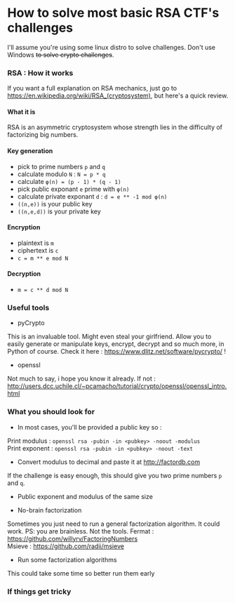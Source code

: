 # How to solve most basic RSA CTF's challenges

I'll assume you're using some linux distro to solve challenges. Don't use Windows <del>to solve crypto challenges</del>.

### RSA : How it works

If you want a full explanation on RSA mechanics, just go to https://en.wikipedia.org/wiki/RSA_(cryptosystem), but here's a quick review.

#### What it is

RSA is an asymmetric cryptosystem whose strength lies in the difficulty of factorizing big numbers.

#### Key generation

  * pick to prime numbers `p` and `q`
  * calculate modulo `N` : `N = p * q`
  * calculate `φ(n) = (p - 1) * (q - 1)`
  * pick public exponant `e` prime with `φ(n)`
  * calculate private exponant `d` : `d = e ** -1 mod φ(n)` 
  * `((n,e))` is your public key
  * `((n,e,d))` is your private key

#### Encryption

  * plaintext is `m`  
  * ciphertext is `c`
  * `c = m ** e mod N`

#### Decryption

  * `m = c ** d mod N`


### Useful tools

  * pyCrypto
   
   This is an invaluable tool. Might even steal your girlfriend. Allow you to easily generate or manipulate keys, encrypt, decrypt and so much more, in Python of course. Check it here : https://www.dlitz.net/software/pycrypto/ !

  * openssl 

   Not much to say, i hope you know it already. If not : http://users.dcc.uchile.cl/~pcamacho/tutorial/crypto/openssl/openssl_intro.html

### What you should look for

  * In most cases, you'll be provided a public key so :

   Print modulus : `openssl rsa -pubin -in <pubkey> -noout -modulus`  
   Print exponent : `openssl rsa -pubin -in <pubkey> -noout -text`

  * Convert modulus to decimal and paste it at http://factordb.com

   If the challenge is easy enough, this should give you two prime numbers `p` and `q`.

  * Public exponent and modulus of the same size

  * No-brain factorization

   Sometimes you just need to run a general factorization algorithm. It could work. PS: you are brainless. Not the tools.
   Fermat : https://github.com/willyrv/FactoringNumbers  
   Msieve : https://github.com/radii/msieve  

  * Run some factorization algorithms

   This could take some time so better run them early


### If things get tricky

 
